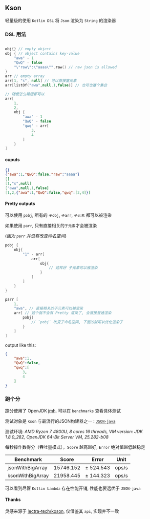 ## Kson

轻量级的使用 `Kotlin DSL` 将 `Json` 渲染为 `String` 的渲染器

### DSL 用法

```kotlin

obj{} // empty object
obj { // object contains key-value
    "awa" - 1
    "QwQ" - false
    "\"raw\":\"aaaa\"".raw() // raw json is allowed
}
arr // empty array
arr[1, "s", null] // 可以直接塞元素
arr[listOf("awa",null,1,false)] // 也可也塞个集合

// 随便怎么瞎组都可以
arr[
    1, 
    2,
    obj {
        "awa" - 1
        "QwQ" - false
        "qwq" - arr[
            3,
            4
        ]
    }
]
```

#### ouputs

```json
{}
{"awa":1,"QwQ":false,"raw":"aaaa"}
[]
[1,"s",null]
["awa",null,1,false]
[1,2,{"awa":1,"QwQ":false,"qwq":[3,4]}]
```

#### Pretty outputs

可以使用 `pobj`, 所有的 `子obj`, `子arr`, `子元素` 都可以被渲染

如果使用 `parr`, 只有直接相关的`子元素`才会被渲染

(*因为 `parr` 并没有改变命名空间*)

```kotlin
pobj {
    obj{
        "1" - arr[
            arr[
                obj{
                    // 这样好 子元素可以被渲染
                }
            ]
        ]
    }
}

parr [
    1,
    "awa", // 直接相关的子元素可以被渲染
    arr[ // 这个就不会有 Pretty 渲染了, 会直接普通渲染
        pobj{
            // `pobj` 改变了命名空间, 下面的就可以优化渲染了
        }
    ]
]
```

output like this:

```json
{
	"awa":1,
	"QwQ":false,
	"qwq":[
		3,
		4
	]
}
```

### 跑个分

跑分使用了 OpenJDK [jmh](https://openjdk.java.net/projects/code-tools/jmh/). 可以在 `benchmarks` 查看具体测试

测试对象是 `Kson` 与最流行的JSON构建器之一 : [`JSON-java`](https://github.com/stleary/JSON-java)

测试环境: *AMD Ryzen 7 4800U, 8 cores 16 threads, VM version: JDK 1.8.0_282, OpenJDK 64-Bit Server VM, 25.282-b08*

每秒操作数得分（吞吐量模式），`Score` 越高越好, `Error` 绝对值越低越稳定

| Benchmark        | Score     | Error     | Unit  |
| ---------------- | --------- | --------- | ----- |
| jsonWithBigArray | 15746.152 | ± 524.543 | ops/s |
| ksonWithBigArray | 21958.445 | ± 144.323 | ops/s |

可以看到尽管 `Kotlin Lambda` 存在性能开销, 性能也要远优于 `JSON-java`

#### Thanks

灵感来源于 [lectra-tech/koson](https://github.com/lectra-tech/koson), 仅借鉴其 `api`, 实现并不一致
